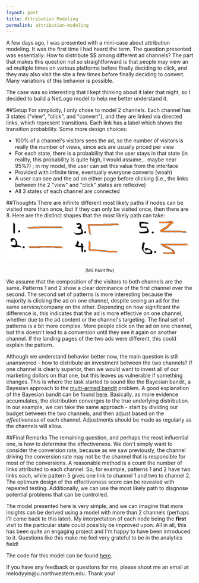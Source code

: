 ```yaml
---
layout: post
title: Attribution Modeling
permalink: attribution-modeling
---
```


A few days ago, I was presented with a mini-case about attribution modeling. It was the first time I had heard the term. The question presented was essentially: How to distribute $$ among different ad channels? The part that makes this question not so straightforward is that people may view an ad multiple times on various platforms before finally deciding to click, and they may also visit the site a few times before finally deciding to convert. Many variations of this behavior is possible. 

The case was so interesting that I kept thinking about it later that night, so I decided to build a NetLogo model to help me better understand it. 

##Setup 
For simplicity, I only chose to model 2 channels. Each channel has 3 states ("view", "click", and "convert"), and they are linked via directed links, which represent transitions. Each link has a label which shows the transition probability. Some more design choices:

* 100% of a channel's visitors sees the ad, so the number of visitors is really the number of views, since ads are usually priced per view 
* For each state, there is a probability that the user stays in that state (in reality, this probability is quite high, I would assume... maybe near 95%?) ; in my model, the user can set this value from the interface 
* Provided with infinite time, eventually everyone converts (woah)
* A user can see and the ad on either page before clicking (i.e., the links between the 2 "view" and "click" states are reflexive) 
* All 3 states of each channel are connected 

##Thoughts
There are infinite different most likely paths if nodes can be visited more than once, but if they can only be visited once, then there are 8. Here are the distinct shapes that the most likely path can take:
![ms paint ftw](/etc/patterns.png) 
<center><sub>(MS Paint ftw)</sub></center>

We assume that the composition of the visitors to both channels are the same. Patterns 1 and 2 show a clear dominance of the first channel over the second. The second set of patterns is more interesting because the majority is clicking the ad on one channel, despite seeing an ad for the same service/company on the other. Depending on how significant the difference is, this indicates that the ad is more effective on one channel, whether due to the ad content or the channel's targeting. The final set of patterns is a bit more complex. More people click on the ad on one channel, but this doesn't lead to a conversion until they see it again on another channel. If the landing pages of the two ads were different, this could explain the pattern. 

Although we understand behavior better now, the main question is still unanswered - how to distribute an investment between the two channels? If one channel is clearly superior, then we would want to invest all of our marketing dollars on that one, but this leaves us vulnerable if something changes. This is where the task started to sound like the Bayesian bandit, a Bayesian approach to the [multi-armed bandit](https://www.wikiwand.com/en/Multi-armed_bandit) problem. A good explanation of the Bayesian bandit can be found [here](https://www.chrisstucchio.com/blog/2013/bayesian_bandit.html). Basically, as more evidence accumulates, the distribution converges to the true underlying distribution. In our example, we can take the same approach - start by dividing our budget between the two channels, and then adjust based on the *effectiveness* of each channel. Adjustments should be made as regularly as the channels will allow.

##Final Remarks
The remaining question, and perhaps the most influential one, is how to determine the effectiveness. We don't simply want to consider the conversion rate, because as we saw previously, the channel driving the conversion rate may not be the channel that is responsible for most of the conversions. A reasonable method is a count the number of links attributed to each channel. So, for example, patterns 1 and 2 have two links each, while pattern 5 gives one link to channel 1 and two to channel 2. The optimum design of the effectiveness score can be revealed with repeated testing. Additionally, we can use the most likely path to diagnose potential problems that can be controlled. 

The model presented here is very simple, and we can imagine that more insights can be derived using a model with more than 2 channels (perhaps I'll come back to this later). My interpretation of each node being the **first** visit to the particular state could possibly be improved upon. All in all, this has been quite an engaging project and I'm happy to have been introduced to it. Questions like this make me feel very grateful to be in the analytics field!

The code for this model can be found [here](https://github.com/melodyyin/etc/blob/master/attrib.nlogo). 

<p class="message">If you have any feedback or questions for me, please shoot me an email at melodyyin@u.northwestern.edu. Thank you!</p>